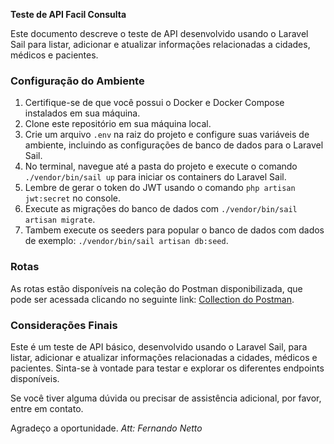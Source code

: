 **Teste de API Facil Consulta**

Este documento descreve o teste de API desenvolvido usando o Laravel Sail para listar, adicionar e atualizar informações relacionadas a cidades, médicos e pacientes.

### Configuração do Ambiente

1. Certifique-se de que você possui o Docker e Docker Compose instalados em sua máquina.
2. Clone este repositório em sua máquina local.
3. Crie um arquivo `.env` na raiz do projeto e configure suas variáveis de ambiente, incluindo as configurações de banco de dados para o Laravel Sail.
4. No terminal, navegue até a pasta do projeto e execute o comando `./vendor/bin/sail up` para iniciar os containers do Laravel Sail.
5. Lembre de gerar o token do JWT usando o comando `php artisan jwt:secret` no console.
6. Execute as migrações do banco de dados com `./vendor/bin/sail artisan migrate`.
7. Tambem execute os seeders para popular o banco de dados com dados de exemplo: `./vendor/bin/sail artisan db:seed`.

### Rotas

As rotas estão disponíveis na coleção do Postman disponibilizada, que pode ser acessada clicando no seguinte link: [Collection do Postman](https://www.postman.com/nova-versao-fc-teste/workspace/teste-facil-consulta/collection/23818071-1ee3f4ef-d351-45e2-a38f-1b4940c3ad58?action=share&creator=23818071).

### Considerações Finais

Este é um teste de API básico, desenvolvido usando o Laravel Sail, para listar, adicionar e atualizar informações relacionadas a cidades, médicos e pacientes. 
Sinta-se à vontade para testar e explorar os diferentes endpoints disponíveis.

Se você tiver alguma dúvida ou precisar de assistência adicional, por favor, entre em contato.

Agradeço a oportunidade.
*Att: Fernando Netto*
